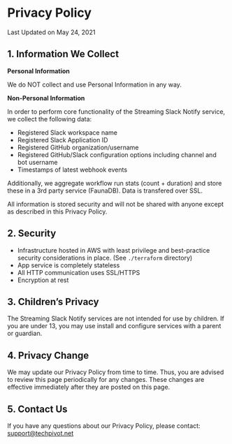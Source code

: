 # Privacy Policy

Last Updated on May 24, 2021

## 1. Information We Collect

**Personal Information**

We do NOT collect and use Personal Information in any way.

**Non-Personal Information**

In order to perform core functionality of the Streaming Slack Notify service, we collect the following data:

- Registered Slack workspace name
- Registered Slack Application ID
- Registered GitHub organization/username
- Registered GitHub/Slack configuration options including channel and bot username
- Timestamps of latest webhook events

Additionally, we aggregate workflow run stats (count + duration) and store these in a 3rd party service (FaunaDB). Data is transfered over SSL.

All information is stored security and will not be shared with anyone except as described in this Privacy Policy.

## 2. Security

- Infrastructure hosted in AWS with least privilege and best-practice security considerations in place. (See `./terraform` directory)
- App service is completely stateless
- All HTTP communication uses SSL/HTTPS
- Encryption at rest

## 3. Children’s Privacy

The Streaming Slack Notify services are not intended for use by children. If you are under 13, you may use install and configure services with a parent or guardian.

## 4. Privacy Change

We may update our Privacy Policy from time to time. Thus, you are advised to review this page periodically for any changes. These changes are effective immediately after they are posted on this page.

## 5. Contact Us
If you have any questions about our Privacy Policy, please contact: support@techpivot.net
